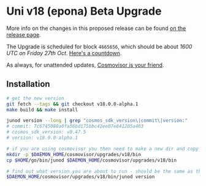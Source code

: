 # Uni v18 (epona) Beta Upgrade

More info on the changes in this proposed release can be found [on the release page](https://github.com/CosmosContracts/juno/releases/tag/v18.0.0-alpha.1).

The Upgrade is scheduled for block `4665656`, which should be about _1600 UTC on Friday 27th Oct_. [Here's a countdown](https://testnet.mintscan.io/juno-testnet/blocks/4665656).

As always, for unattended updates, [Cosmovisor is your friend](https://docs.junochain.com/validators/setting-up-cosmovisor).

## Installation

```bash
# get the new version
git fetch --tags && git checkout v18.0.0-alpha.1
make build && make install

junod version --long | grep "cosmos_sdk_version\|commit\|version:"
# commit: 7c6745080a0fa56bd175bbc42ee07e841205a463
# cosmos_sdk_version: v0.47.5
# version: v18.0.0-alpha.1

# if you are using cosmovisor you then need to make a new dir and copy this new binary
mkdir -p $DAEMON_HOME/cosmovisor/upgrades/v18/bin
cp $HOME/go/bin/junod $DAEMON_HOME/cosmovisor/upgrades/v18/bin

# find out what version you are about to run - should be the same as the tag
$DAEMON_HOME/cosmovisor/upgrades/v18/bin/junod version
```

